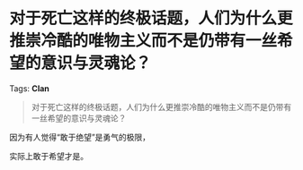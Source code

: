 # 对于死亡这样的终极话题，人们为什么更推崇冷酷的唯物主义而不是仍带有一丝希望的意识与灵魂论？

Tags: **Clan**

> 对于死亡这样的终极话题，人们为什么更推崇冷酷的唯物主义而不是仍带有一丝希望的意识与灵魂论？

因为有人觉得“敢于绝望”是勇气的极限，

实际上敢于希望才是。



